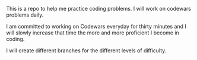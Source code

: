 This is a repo to help me practice coding problems. I will work on codewars problems daily. 

I am committed to working on Codewars everyday for thirty minutes and I will slowly increase that time the more and more proficient I become in coding. 

I will create different branches for the different levels of difficulty. 

